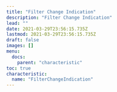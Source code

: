 ```yaml
---
title: "Filter Change Indication"
description: "Filter Change Indication"
lead: ""
date: 2021-03-29T23:56:15.735Z
lastmod: 2021-03-29T23:56:15.735Z
draft: false
images: []
menu:
  docs:
    parent: "characteristic"
toc: true
characteristic:
  name: "FilterChangeIndication"
---
```

